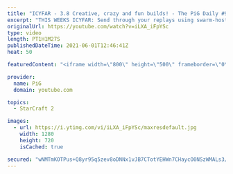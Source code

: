 ```yaml
---
title: "ICYFAR - 3.8 Creative, crazy and fun builds! - The PiG Daily #91"
excerpt: "THIS WEEKS ICYFAR: Send through your replays using swarm-hosts, tempest (plz ones using that stun!) and the new tanks or cyclones. The more back and forth or creative the better! Send submissions to eonblu95@gmail.com as attachment AND only ICYFAR as title! Lastest submission until the second daily of"
originalUrl: https://youtube.com/watch?v=iLXA_iFpYSc
type: video
length: PT1H1M27S
publishedDateTime: 2021-06-01T12:46:41Z
heat: 50

featuredContent: "<iframe width=\"800\" height=\"500\" frameborder=\"0\" src=\"https://www.youtube.com/embed/iLXA_iFpYSc\" allow=\"accelerometer; autoplay; encrypted-media; gyroscope; picture-in-picture\" allowfullscreen></iframe>"

provider:
  name: PiG
  domain: youtube.com

topics:
  - StarCraft 2

images:
  - url: https://i.ytimg.com/vi/iLXA_iFpYSc/maxresdefault.jpg
    width: 1280
    height: 720
    isCached: true

secured: "wNMTmKOTPus+Q8yr95q5zev8oDNNx1vJB7CTotYEHWn7CHaycO0NSzWMALs3/vcrXD1KhjcuqmJPqpTieAM893MZwKyZt52AkjydSCj5BFTVTTJel+ybIioaJZyy0bT99hBUR2WDrseonipcDHKhL6sUp7WROV9fglAzkJFuoBcDTFEduIyWV3F9MMpvi09u304UM+rUhmIfN/I6if6KkDar6XjQn4HhTNFD6GpaqjLFDNsDdH9RgUm11czxDqS4LJm4LbFt830UWitPIlAIn2a0SpdBr7WYtJZiGhd+aLllnniJaK+1PhBUnavF6w+vpbURZDxbkAAxRtyv/gOmO3e/qXuFWVF3yHYf+KJqFLVTz9mp6YKyPaoL+riDwAEMXyn6E/DM9PzG3Z4ZmhW3kVd/5fiX8JofC/oRT88tB8s=;AajANc8MBAz1rpgnawgneA=="
---
```



